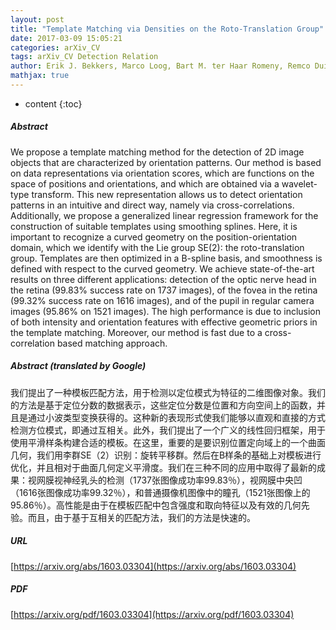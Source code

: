 ```yaml
---
layout: post
title: "Template Matching via Densities on the Roto-Translation Group"
date: 2017-03-09 15:05:21
categories: arXiv_CV
tags: arXiv_CV Detection Relation
author: Erik J. Bekkers, Marco Loog, Bart M. ter Haar Romeny, Remco Duits
mathjax: true
---
```


* content
{:toc}

##### Abstract
We propose a template matching method for the detection of 2D image objects that are characterized by orientation patterns. Our method is based on data representations via orientation scores, which are functions on the space of positions and orientations, and which are obtained via a wavelet-type transform. This new representation allows us to detect orientation patterns in an intuitive and direct way, namely via cross-correlations. Additionally, we propose a generalized linear regression framework for the construction of suitable templates using smoothing splines. Here, it is important to recognize a curved geometry on the position-orientation domain, which we identify with the Lie group SE(2): the roto-translation group. Templates are then optimized in a B-spline basis, and smoothness is defined with respect to the curved geometry. We achieve state-of-the-art results on three different applications: detection of the optic nerve head in the retina (99.83% success rate on 1737 images), of the fovea in the retina (99.32% success rate on 1616 images), and of the pupil in regular camera images (95.86% on 1521 images). The high performance is due to inclusion of both intensity and orientation features with effective geometric priors in the template matching. Moreover, our method is fast due to a cross-correlation based matching approach.

##### Abstract (translated by Google)
我们提出了一种模板匹配方法，用于检测以定位模式为特征的二维图像对象。我们的方法是基于定位分数的数据表示，这些定位分数是位置和方向空间上的函数，并且是通过小波类型变换获得的。这种新的表现形式使我们能够以直观和直接的方式检测方位模式，即通过互相关。此外，我们提出了一个广义的线性回归框架，用于使用平滑样条构建合适的模板。在这里，重要的是要识别位置定向域上的一个曲面几何，我们用李群SE（2）识别：旋转平移群。然后在B样条的基础上对模板进行优化，并且相对于曲面几何定义平滑度。我们在三种不同的应用中取得了最新的成果：视网膜视神经乳头的检测（1737张图像成功率99.83％），视网膜中央凹（1616张图像成功率99.32％），和普通摄像机图像中的瞳孔（1521张图像上的95.86％）。高性能是由于在模板匹配中包含强度和取向特征以及有效的几何先验。而且，由于基于互相关的匹配方法，我们的方法是快速的。

##### URL
[https://arxiv.org/abs/1603.03304](https://arxiv.org/abs/1603.03304)

##### PDF
[https://arxiv.org/pdf/1603.03304](https://arxiv.org/pdf/1603.03304)

